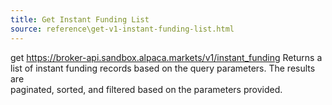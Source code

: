 ```yaml
---
title: Get Instant Funding List
source: reference\get-v1-instant-funding-list.html
---
```


get https://broker-api.sandbox.alpaca.markets/v1/instant_funding
Returns a list of instant funding records based on the query parameters. The results are  
paginated, sorted, and filtered based on the parameters provided.
